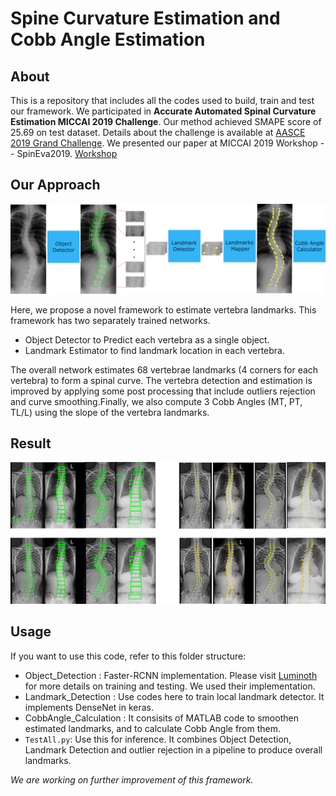 # Spine Curvature Estimation and Cobb Angle Estimation 

## About
This is a repository that includes all the codes used to build, train and test our framework. We participated in **Accurate Automated Spinal Curvature Estimation
MICCAI 2019 Challenge**. Our method achieved SMAPE score of 25.69 on test dataset. Details about the challenge is available at [AASCE 2019 Grand Challenge](https://aasce19.grand-challenge.org/Home/).
We presented our paper at MICCAI 2019 Workshop -- SpinEva2019. [Workshop](https://csi2019.wordpress.com/)

## Our Approach

![pipeline](docs/pipeline.png)

Here, we propose a novel framework to estimate vertebra landmarks. This framework has two separately trained networks.

- Object Detector to Predict each vertebra as a single object.
- Landmark Estimator to find landmark location in each vertebra.

The overall network estimates 68 vertebrae landmarks (4 corners for each vertebra) to form a spinal curve. The vertebra detection and estimation is improved 
by applying some post processing that include outliers rejection and curve smoothing.Finally, we also compute 3 Cobb Angles (MT, PT, TL/L) using the slope of the vertebra landmarks.

## Result
![results](docs/results_all.png)

## Usage
If you want to use this code, refer to this folder structure:
- Object_Detection : Faster-RCNN implementation. Please visit [Luminoth](https://github.com/tryolabs/luminoth) for more details on training and testing. We used their implementation.
- Landmark_Detection : Use codes here to train local landmark detector. It implements DenseNet in keras.
- CobbAngle_Calculation : It consisits of MATLAB code to smoothen estimated landmarks, and to calculate Cobb Angle from them.
- `TestAll.py`: Use this for inference. It combines Object Detection, Landmark Detection and outlier rejection in a pipeline to produce overall landmarks.


*We are working on further improvement of this framework.*